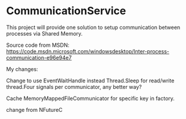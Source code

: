 # CommunicationService
This project will provide one solution to setup communication between processes via Shared Memory.

Source code from MSDN: https://code.msdn.microsoft.com/windowsdesktop/Inter-process-communication-e96e94e7

My changes:

Change to use EventWaitHandle instead Thread.Sleep for read/write thread.Four signals per communicator, any better way?

Cache MemoryMappedFileCommunicator for specific key in factory.

change from NFutureC
